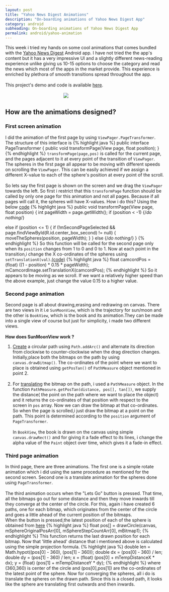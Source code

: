 ```yaml
---
layout: post
title: "Yahoo News Digest Animations"
description: "On-boarding animations of Yahoo News Digest App"
category: android
subheading: On-boarding animations of Yahoo News Digest App
permalink: android/yahoo-animation
---
```


This week i tried my hands on some cool animations that comes bundled with the [Yahoo News Digest](https://play.google.com/store/apps/details?id=com.yahoo.mobile.client.android.atom) Android app. I have not tried the  the app's content but it has a very impressive UI and a slightly different news-reading experience unlike giving us 10-15  options to choose the category and read the news which most of the apps in the market provide. This experience is enriched by plethora of smooth transitions spread throughout the app.
<br><br>
This project's demo and code is available [here](https://github.com/rahulrj/YahooNewsOnboarding).
<br><br>
&nbsp; &nbsp; &nbsp; &nbsp; &nbsp; &nbsp; &nbsp; &nbsp; &nbsp; &nbsp; &nbsp; &nbsp; &nbsp; &nbsp; &nbsp; &nbsp; &nbsp; &nbsp; &nbsp; &nbsp; &nbsp; &nbsp; &nbsp; &nbsp;![](https://s3-us-west-2.amazonaws.com/helptestbucket/yahoo.gif)

## How are the animations designed?

### First screen animation
I did the  animation of the first page by using `ViewPager.PageTransformer`. The structure of this interface is
{% highlight java %}
public interface PageTransformer {
    public void transformPage(View page, float position);
}
{% endhighlight %}
`transformPage(page,pos)` is called for the current page, and the pages adjacent to it at every point of the transition of `ViewPager`. The spheres in the first page all appear to be moving with different speeds on scrolling the `ViewPager`. This can be easily achieved if we assign a different X-value to each of the sphere's position at every point of the scroll.
<br><br>
So lets say the first page is shown on the screen and we drag the `ViewPager` towards the left. So first i restrict that this `transformPage` function should be called by only one page for this animation and not all pages. Because if all pages will call it, the spheres will have X-values. How i do this? Using the below [code](https://github.com/rahulrj/YahooNewsOnboarding/blob/master/app/src/main/java/onboarding/yahoo/com/yahoonewsonboarding/MainActivity.java#L276)
{% highlight java %}
public void transformPage(View page, float position) {
  int pageWidth = page.getWidth();
  if (position < -1) {/*do nothing*/}

  else if (position <= 1) {
      if (!mSecondPageSelected && page.findViewById(R.id.center_box_second) != null) {
              moveTheSpheres(position, pageWidth);
         }
  }
  else {/*do nothing*/}
}
{% endhighlight %}
So this function will be called for the second page only when its `position` changes from 1 to 0 and 0 to 1. Now at each point in the transition,i change the X co-ordinates of the spheres using `setTranslationX(val)`.[(code)](https://github.com/rahulrj/YahooNewsOnboarding/blob/master/app/src/main/java/onboarding/yahoo/com/yahoonewsonboarding/MainActivity.java#L300)
{% highlight java %}
float camcordPos = (float) ((1 - position) * 0.15 * pageWidth);
mCamcordImage.setTranslationX(camcordPos);
{% endhighlight %}
So it appears to be moving as we scroll. If we want a relatively higher speed than the above example, just change the value 0.15 to a higher value.

### Second page animation
Second page is all about drawing,erasing and redrawing on canvas. There are two views in it i.e `SunMoonView`, which is the trajectory for sun/moon and the other is `BookView`, which is the book and its animation.They can be made into a single view of course but just for simplicity, i made two different views.
<br><br>
**How does SunMoonView work ?**
<br>
1. [Create](https://github.com/rahulrj/YahooNewsOnboarding/blob/master/app/src/main/java/onboarding/yahoo/com/yahoonewsonboarding/SunMoonView.java#L91) a circular path using `Path.addArc()` and alternate its direction from clockwise to counter-clockwise when the drag direction changes. Initially,place both the bitmaps on the path by using `canvas.drawBitmap()`. The co-ordinates of the point where we want to place is obtained using `getPosTan()` of `PathMeasure` object mentioned in point 2.
<br><br>
2. For [translating](https://github.com/rahulrj/YahooNewsOnboarding/blob/master/app/src/main/java/onboarding/yahoo/com/yahoonewsonboarding/SunMoonView.java#L112) the bitmap on the path, i used a `PathMeasure` object. In the function `PathMeasure.getPosTan(distance, pos[], tan[])`, we supply the distance( the point on the path where we want to place the object) and it returns the co-ordinates of that position with respect to the screen in `pos` array. Now we can draw the bitmap at that co-ordinates. So when the page is scrolled,i just draw the bitmap at a point on the path. This point is determined according to the `position` argument of `PageTransformer`.
<br><br>
In `BookView`, the book is drawn on the canvas using simple `canvas.drawRect()` and for giving it a fade effect to its lines, i change the alpha value of the `Paint` object over time, which gives it a fade-in effect.

### Third page animation  
In third page, there are three animations. The first one is a simple rotate animation which i did using the same procedure as mentioned for the second screen. Second one is a translate animation for the spheres done using `PageTransformer`.
<br><br>
The third animation occurs when the "Lets Go" button is pressed. That time, all the bitmaps go out for some distance and then they move inwards till they converge at the center of the circle. For this, again i have created 6 paths, one for each bitmap, which originates from the center of the circle and goes a little ahead of the current position of the bitmaps.
<br>
When the button is pressed,the latest position of each of the sphere is obtained from [here](https://github.com/rahulrj/YahooNewsOnboarding/blob/master/app/src/main/java/onboarding/yahoo/com/yahoonewsonboarding/ThirdScreenView.java#L163)
{% highlight java %}
float pos[] = drawCircle(canvas, mSphereOriginalPosArr[0], mSphereStepCountArr[0], mBitmap1);
{% endhighlight %}
This function returns the last drawn position for each bitmap. Now that 'little ahead' distance that i mentioned above is calculated using the simple projection formula.
{% highlight java %}
double len = Math.hypot((pos[0] - 360), (pos[1] - 360));
double dx = (pos[0] - 360) / len;
double dy = (pos[1] - 360) / len;
x = (float) (pos[0] + mTempDistanceX * dx);
y = (float) (pos[1] + mTempDistanceY * dy);
{% endhighlight %}
where (360,360) is center of the circle and (pos[0],pos[1]) are the co-ordinates of the latest point of the sphere. Now for converging the spheres, all i do is translate the spheres on the drawn path. Since this is a closed path, it looks like the sphere are translating first outwards and then inwards.
